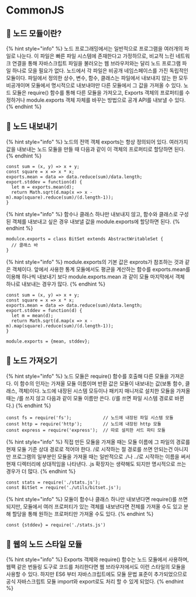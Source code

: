 # CommonJS

## 🐇 노드 모듈이란?

{% hint style="info" %}
&#x20;노드 프로그래밍에서는 일반적으로 프로그램을 여러개의 파일로 나눈다. 이 파일은 빠른 파일 시스템에 존재한다고 가정하므로, 비교적 느린 네트워크 연결을 통해 자바스크립트 파일을 불러오는 웹 브라우저와는 달리 노드 프로그램 파일 하나로 모을 필요가 없다. 노드에서 각 파일은 비공개 네임스페이스를 가진 독립적인 모듈이다. 파일에서 정의한 상수, 변수, 함수, 클래스는  파일에서 내보내지 않는 한 모두 비공개이며 모듈에서 명시적으로 내보내야만 다른 모듈에서 그 값을 가져올 수 있다. 노드 모듈은 require() 함수를 통해 다른 모듈을 가져오고, Exports 객체의 프로퍼티를 수정하거나 module.exports 객체 자체를 바꾸는 방법으로 공개 API를 내보낼 수 있다.
{% endhint %}

## 🐇 노드 내보내기

{% hint style="info" %}
&#x20;노드의 전역 객체 exports는 항상 정의되어 있다. 여러가지 값을 내보내는 노드 모듈을 만들 때 다음과 같이 이 객체의 프로퍼티로 할당하면 된다.&#x20;
{% endhint %}

```
const sum = (x, y) => x + y;
const square = x => x * x;
exports.mean = data => data.reduce(sum)/data.length;
export.stddev = function(d) {
  let m = exports.mean(d);
  return Math.sqrt(d.map(x => x - m).map(square).reduce(sum)/(d.length-1));
}
```

{% hint style="info" %}
함수나 클래스 하나만 내보내지 않고, 함수와 클래스로 구성된 객체를 내보내고 싶은 경우 내보낼 값을 module.exports에 할당하면 된다.
{% endhint %}

```
modulce.exports = class BitSet extends AbstractWritableSet {
  // 클래스 바
}
```

{% hint style="info" %}
&#x20;module.exports의 기본 값은 exprots가 참조하는 것과 같은 객체이다. 앞에서 사용한 통계 모듈에서도 평균을 계산하는 함수를 exports.mean를 이용해 하나씩 내보내기 보다 module.exports.mean 과 같이 모듈 마지막에서 객체 하나로 내보내는 경우가 많다.
{% endhint %}

```
const sum = (x, y) => x + y;
const square = x => x * x;
exports.mean = data => data.reduce(sum)/data.length;
export.stddev = function(d) {
  let m = mean(d);
  return Math.sqrt(d.map(x => x - m).map(square).reduce(sum)/(d.length-1));
}

module.exports = {mean, stddev};
```

## 🐇 노드 가져오기

{% hint style="info" %}
&#x20;노드 모듈은 require() 함수를 호출해 다른 모듈을 가져온다. 이 함수의 인자는 가져올 모듈 이름이며 반환 값은 모듈이 내보내는 값(보통 함수, 클래스, 객체)이다. 노드에 내장된 시스템 모듀이나 패키지 매니저로 설치한 모듈을 가져올 때는 /를 쓰지 않고 다음과 같이 모듈 이름만 쓴다. (/를 쓰면 파일 시스템 경로로 바뀐다.)
{% endhint %}

```
const fs = require('fs');            // 노드에 내장된 파일 시스템 모듈
const http = require('http');        // 노드에 내장된 http 모듈
const express = require('express');  // 따로 설치한 서드 파티 모듈
```

{% hint style="info" %}
&#x20;직접 만든 모듈을 가져올 때는 모듈 이름에 그 파일의 경로를 현재 모듈 기준 상대 경로로 적어야 한다. /로 시작하는 절 경로를 쓰면 안되는건 아니지만 프로그램의 일부분인 모듈을 가져올 때는 일반적으로 ./나 ../로 시작하는 이름을 써서 현재 디렉터리에 상대적임을 나타낸다. .js 확장자는 생략해도 되지만 명시적으로 쓰는 경우가 더 많다.&#x20;
{% endhint %}

```
const stats = require('./stats.js');
const BitSet = require('./utils/bitset.js');
```

{% hint style="info" %}
모듈이 함수나 클래스 하나만 내보낸다면 require()를 쓰면 되지만, 모듈에서 여러 프로퍼티가 있는 객체를 내보낸다면 전체를 가져올 수도 있고 분해 할당을 통해 원하는 프로퍼티만 가져올 수도 있다.
{% endhint %}

```
const {stddev} = require('./stats.js')
```

## 🐇 웹의 노드 스타일 모듈

{% hint style="info" %}
Exports 객체와 require() 함수는 노드 모듈에서 사용하며, 웹팩 같은 번들링 도구로 코드를 처리한다면 웹 브라우저에서도 이런 스타일의 모듈을 사용할 수 있다. 하지만 ES6 부터 자바스크립트에도 모듈 문법 표준이 추가되었으므로 공식 자바스크립트 모듈 import와 export로도 처리 할 수 있게 되었다.
{% endhint %}
